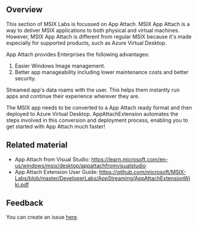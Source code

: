 ## Overview
This section of MSIX Labs is focussed on App Attach.
MSIX App Attach is a way to deliver MSIX applications to both physical and virtual machines. However, MSIX App Attach is different from regular MSIX because it's made especially for supported products, such as Azure Virtual Desktop.

App Attach provides Enterprises the following advantages:
1. Easier Windows Image management.
2. Better app manageability including lower maintenance costs and better security.

Streamed app's data roams with the user. This helps them instantly run apps and continue their experience wherever they are.

The MSIX app needs to be converted to a App Attach ready format and then deployed to Azure Virtual Desktop. 
AppAttachExtension automates the steps involved in this conversion and deployment process, enabling you to get started with App Attach much faster!

 
## Related material
- App Attach from Visual Studio: https://learn.microsoft.com/en-us/windows/msix/desktop/appattachfromvisualstudio
- App Attach Extension User Guide: https://github.com/microsoft/MSIX-Labs/blob/master/DeveloperLabs/AppStreaming/AppAttachExtensionWiki.pdf


## Feedback
You can create an issue [here](https://github.com/microsoft/MSIX-Labs/issues).